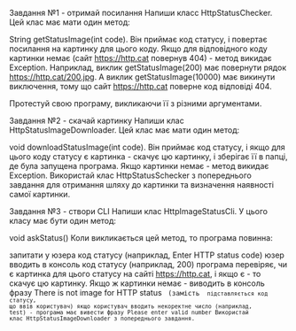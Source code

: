 Завдання №1 - отримай посилання
Напиши класс HttpStatusChecker. Цей клас має мати один метод:

String getStatusImage(int code). Він приймає код статусу, і повертає посилання на картинку для цього коду. Якщо для відповідного коду картинки немає (сайт https://http.cat повернув 404) - метод викидає Exception.
Наприклад, виклик getStatusImage(200) має повернути рядок https://http.cat/200.jpg. А виклик getStatusImage(10000) має викинути виключення, тому що сайт https://http.cat поверне код відповіді 404.

Протестуй свою програму, викликаючи її з різними аргументами.

Завдання №2 - скачай картинку
Напиши клас HttpStatusImageDownloader. Цей клас має мати один метод:

void downloadStatusImage(int code). Він приймає код статусу, і якщо для цього коду статусу є картинка - скачує цю картинку, і зберігає її в папці, де була запущена програма. Якщо картинки немає - метод викидає Exception.
Використай клас HttpStatusSchecker з попереднього завдання для отримання шляху до картинки та визначення наявності самої картинки.

Завдання №3 - створи CLI
Напиши клас HttpImageStatusCli. У цього класу має бути один метод:

void askStatus()
Коли викликається цей метод, то програма повинна:

запитати у юзера код статусу (наприклад, Enter HTTP status code)
юзер вводить в консоль код статусу (наприклад, 200)
програма перевіряє, чи є картинка для цього статусу на сайті https://http.cat, і якщо є - то скачує цю картинку. Якщо ж картинки немає - виводить в консоль фразу There is not image for HTTP status <CODE> (замість <CODE> підставляється код статусу, що ввів користувач)
якщо користувач вводить некоректне число (наприклад, test) - програма має вивести фразу Please enter valid number
Використай клас HttpStatusImageDownloader з попереднього завдання.

